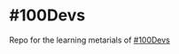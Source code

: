# #100Devs

Repo for the learning metarials of [#100Devs](https://twitter.com/leonnoel/status/1481030723347746816?s=20&t=v8y2tdtw0Ure2TvQOxTFMg)
